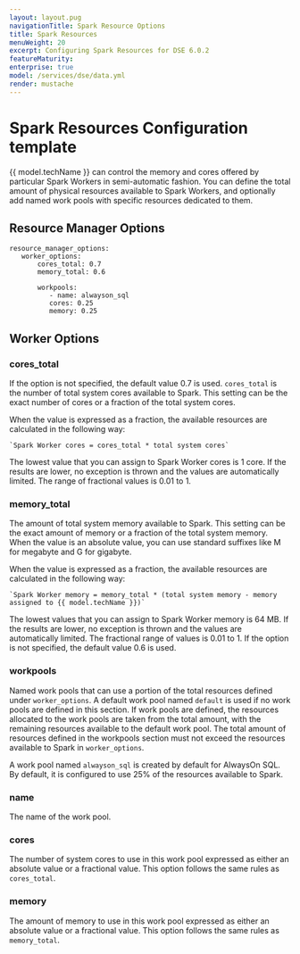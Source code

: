 ```yaml
---
layout: layout.pug
navigationTitle: Spark Resource Options
title: Spark Resources
menuWeight: 20
excerpt: Configuring Spark Resources for DSE 6.0.2
featureMaturity:
enterprise: true
model: /services/dse/data.yml
render: mustache
---
```


# Spark Resources Configuration template

   {{ model.techName }} can control the memory and cores offered by particular Spark Workers in semi-automatic fashion. You can define the total amount of physical resources available to Spark Workers, and optionally add named work pools with specific resources dedicated to them.

## Resource Manager Options

```
resource_manager_options:
   worker_options:
       cores_total: 0.7
       memory_total: 0.6

       workpools:
          - name: alwayson_sql
          cores: 0.25
          memory: 0.25
```
## Worker Options
   
### cores_total

  If the option is not specified, the default value 0.7 is used. `cores_total` is the number of total system cores available to Spark. This setting can be the exact number of cores or a fraction of the total system cores.

  When the value is expressed as a fraction, the available resources are calculated in the following way:

    `Spark Worker cores = cores_total * total system cores`

   The lowest value that you can assign to Spark Worker cores is 1 core. If the results are lower, no exception is thrown and the values are automatically limited. The range of fractional values is 0.01 to 1.

### memory_total
   
   The amount of total system memory available to Spark. This setting can be the exact amount of memory or a fraction of the total system memory. When the value is an absolute value, you can use standard suffixes like M for megabyte and G for gigabyte.
   
   When the value is expressed as a fraction, the available resources are calculated in the following way:

    `Spark Worker memory = memory_total * (total system memory - memory assigned to {{ model.techName }})`

   The lowest values that you can assign to Spark Worker memory is 64 MB. If the results are lower, no exception is thrown and the values are automatically limited. The fractional range of values is 0.01 to 1. If the option is not specified, the default value 0.6 is used.
   
### workpools
   
   Named work pools that can use a portion of the total resources defined under `worker_options`. A default work pool named `default` is used if no work pools are defined in this section. If work pools are defined, the resources allocated to the work pools are taken from the total amount, with the remaining resources available to the default work pool. The total amount of resources defined in the workpools section must not exceed the resources available to Spark in `worker_options`.
   
   A work pool named `alwayson_sql` is created by default for AlwaysOn SQL. By default, it is configured to use 25% of the resources available to Spark.

### name

   The name of the work pool.

### cores
   
   The number of system cores to use in this work pool expressed as either an absolute value or a fractional value. This option follows the same rules as `cores_total`.

### memory
    
   The amount of memory to use in this work pool expressed as either an absolute value or a fractional value. This option follows the same rules as `memory_total`.
